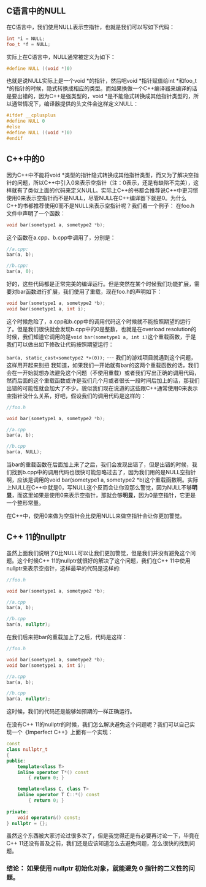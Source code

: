 ## C语言中的NULL
在C语言中，我们使用NULL表示空指针，也就是我们可以写如下代码：

```cpp
int *i = NULL;
foo_t *f = NULL;
```

实际上在C语言中，NULL通常被定义为如下：

```cpp
#define NULL ((void *)0)
```

也就是说NULL实际上是一个void \*的指针，然后吧void \*指针赋值给int \*和foo_t \*的指针的时候，隐式转换成相应的类型。而如果换做一个C++编译器来编译的话是要出错的，因为C++是强类型的，void \*是不能隐式转换成其他指针类型的，所以通常情况下，编译器提供的头文件会这样定义NULL：

```cpp
#ifdef __cplusplus
#define NULL 0
#else
#define NULL ((void *)0)
#endif
```

## C++中的0

因为C++中不能将void \*类型的指针隐式转换成其他指针类型，而又为了解决空指针的问题，所以C++中引入0来表示空指针（注：0表示，还是有缺陷不完美），这样就有了类似上面的代码来定义NULL。实际上C++的书都会推荐说C++中更习惯使用0来表示空指针而不是NULL，尽管NULL在C++编译器下就是0。为什么C++的书都推荐使用0而不是NULL来表示空指针呢？我们看一个例子：
在foo.h文件中声明了一个函数：
```cpp
void bar(sometype1 a, sometype2 *b);
```
这个函数在a.cpp、b.cpp中调用了，分别是：
```cpp
//a.cpp:
bar(a, b);

//b.cpp:
bar(a, 0);
```

好的，这些代码都是正常完美的编译运行。但是突然在某个时候我们功能扩展，需要对bar函数进行扩展，我们使用了重载，现在foo.h的声明如下：

```cpp
void bar(sometype1 a, sometype2 *b);
void bar(sometype1 a, int i);
```

这个时候危险了，a.cpp和b.cpp中的调用代码这个时候就不能按照期望的运行了。但是我们很快就会发现b.cpp中的0是整数，也就是在overload resolution的时候，我们知道它调用的是`void bar(sometype1 a, int i)`这个重载函数，于是我们可以做出如下修改让代码按照期望运行：

`bar(a, static_cast<sometype2 *>(0));`  --- 我们的游戏项目就遇到这个问题，这样用开起来别扭
我知道，如果我们一开始就有bar的这两个重载函数的话，我们会在一开始就想办法避免这个问题（不使用重载）或者我们写出正确的调用代码，然而后面的这个重载函数或许是我们几个月或者很长一段时间后加上的话，那我们出错的可能性就会加大了不少。貌似我们现在说道的这些跟C++通常使用0来表示空指针没什么关系，好吧，假设我们的调用代码是这样的：

```cpp
//foo.h

void bar(sometype1 a, sometype2 *b);

//a.cpp
bar(a, b);

//b.cpp
bar(a, NULL);
```
当bar的重载函数在后面加上来了之后，我们会发现出错了，但是出错的时候，我们找到b.cpp中的调用代码也很快可能忽略过去了，因为我们用的是NULL空指针啊，应该是调用的void bar(sometype1 a, sometype2 \*b)这个重载函数啊。实际上NULL在C++中就是0，写NULL这个反而会让你没那么警觉，因为NULL不够**明显**，而这里如果是使用0来表示空指针，那就会够**明显**，因为0是空指针，它更是一个整形常量。

在C++中，使用0来做为空指针会比使用NULL来做空指针会让你更加警觉。

 

## C++ 11的nullptr
虽然上面我们说明了0比NULL可以让我们更加警觉，但是我们并没有避免这个问题。这个时候C++ 11的nullptr就很好的解决了这个问题，我们在C++ 11中使用nullptr来表示空指针，这样最早的代码是这样的:
```cpp
//foo.h

void bar(sometype1 a, sometype2 *b);

//a.cpp
bar(a, b);

//b.cpp
bar(a, nullptr);
```
在我们后来把bar的重载加上了之后，代码是这样：
```cpp
//foo.h

void bar(sometype1 a, sometype2 *b);
void bar(sometype1 a, int i);

//a.cpp
bar(a, b);

//b.cpp
bar(a, nullptr);
```
这时候，我们的代码还是能够如预期的一样正确运行。

在没有C++ 11的nullptr的时候，我们怎么解决避免这个问题呢？我们可以自己实现一个《Imperfect C++》上面有一个实现：

```cpp
const
class nullptr_t
{
public:
    template<class T>
    inline operator T*() const
        { return 0; }

    template<class C, class T>
    inline operator T C::*() const
        { return 0; }
 
private:
    void operator&() const;
} nullptr = {};

```

虽然这个东西被大家讨论过很多次了，但是我觉得还是有必要再讨论一下，毕竟在C++ 11还没有普及之前，我们还是应该知道怎么去避免问题，怎么很快的找到问题。

###  结论：  如果使用 nullptr 初始化对象，就能避免 0 指针的二义性的问题。
